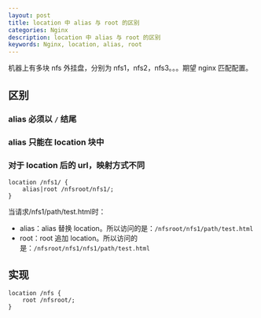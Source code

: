 ```yaml
---
layout: post
title: location 中 alias 与 root 的区别
categories: Nginx
description: location 中 alias 与 root 的区别
keywords: Nginx, location, alias, root
---
```



机器上有多块 nfs 外挂盘，分别为 nfs1，nfs2，nfs3。。。期望 nginx 匹配配置。

## 区别
### alias 必须以 `/` 结尾
### alias 只能在 location 块中
### 对于 location 后的 url，映射方式不同
```
location /nfs1/ {
    alias|root /nfsroot/nfs1/;
}
```
当请求/nfs1/path/test.html时：
- alias：alias 替换 location。所以访问的是：`/nfsroot/nfs1/path/test.html`
- root：root 追加 location。所以访问的是：`/nfsroot/nfs1/nfs1/path/test.html`

## 实现
```
location /nfs {
    root /nfsroot/;
}
```
